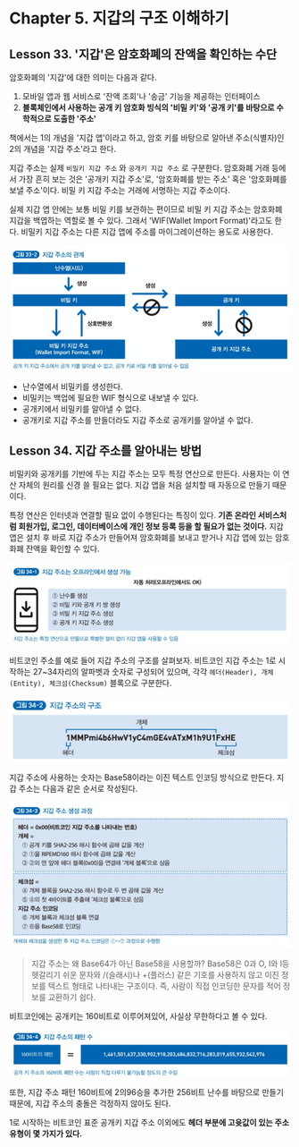 # Chapter 5. 지갑의 구조 이해하기

## Lesson 33. '지갑'은 암호화폐의 잔액을 확인하는 수단

암호화폐의 '지갑'에 대한 의미는 다음과 같다.

1. 모바일 앱과 웹 서비스로 '잔액 조회'나 '송금' 기능을 제공하는 인터페이스
2. **블록체인에서 사용하는 공개 키 암호화 빙식의 '비밀 키'와 '공개 키'를 바탕으로 수학적으로 도출한 '주소'**

책에서는 1의 개념을 '지갑 앱'이라고 하고, 암호 키를 바탕으로 알아낸 주소(식별자)인 2의 개념을 '지갑 주소'라고 한다.



지갑 주소는 실제 `비밀키 지갑 주소` 와 `공개키 지갑 주소` 로 구분한다. 암호화폐 거래 등에서 가장 흔히 보는 것은 '공개키 지갑 주소'로, '암호화폐를 받는 주소' 혹은 '암호화폐를 보낼 주소'이다. 비밀 키 지갑 주소는 거래에 서명하는 지갑 주소이다.

실제 지갑 앱 안에는 보통 비밀 키를 보관하는 편이므로 비밀 키 지갑 주소는 암호화폐 지갑을 백엽하는 역할로 볼 수 있다. 그래서 'WIF(Wallet Import Format)'라고도 한다. 비밀키 지갑 주소는 다른 지갑 앱에 주소를 마이그레이션하는 용도로 사용한다.

![image-20211226210205596](images/image-20211226210205596.png)

- 난수열에서 비밀키를 생성한다.
- 비밀키는 백업에 필요한 WIF 형식으로 내보낼 수 있다.
- 공개키에서 비밀키를 알아낼 수 없다.
- 공개키로 지갑 주소를 만들더라도 지갑 주소로 공개키를 알아낼 수 없다.



## Lesson 34. 지갑 주소를 알아내는 방법

비밀키와 공개키를 기반에 두는 지갑 주소는 모두 특정 연산으로 만든다. 사용자는 이 연산 자체의 원리를 신경 쓸 필요는 없다. 지갑 앱을 처음 설치할 때 자동으로 만들기 때문이다.

특정 연산은 인터넷과 연결할 필요 없이 수행된다는 특징이 있다. **기존 온라인 서비스처럼 회원가입, 로그인, 데이터베이스에 개인 정보 등록 등을 할 필요가 없는 것이다.** 지갑 앱은 설치 후 바로 지갑 주소가 만들어져 암호화폐를 보내고 받거나 지갑 앱에 있는 암호화폐 잔액을 확인할 수 있다.

![image-20211226210805090](images/image-20211226210805090.png)



비트코인 주소를 예로 들어 지갑 주소의 구조를 살펴보자. 비트코인 지갑 주소는 1로 시작하는 27~34자리의 알파벳과 숫자로 구성되어 있으며, 각각 `헤더(Header), 개체(Entity), 체크섬(Checksum)` 블록으로 구분한다.

![image-20211226211135900](images/image-20211226211135900.png)

지갑 주소에 사용하는 숫자는 Base58이라는 이진 텍스트 인코딩 방식으로 만든다. 지갑 주소는 다음과 같은 순서로 작성된다.

![image-20211226211441226](images/image-20211226211441226.png)

> 지갑 주소는 왜 Base64가 아닌 Base58을 사용할까? Base58은 0과 O, I와 l등 헷갈리기 쉬운 문자와 /(슬래시)나 +(플러스) 같은 기호를 사용하지 않고 이진 정보를 텍스트 형태로 나타내는 구조이다. 즉, 사람이 직접 인코딩한 문자를 적어 정보를 교환하기 쉽다.



비트코인에는 공개키는 160비트로 이루어져있어, 사실상 무한하다고 볼 수 있다.

![image-20211226211725742](images/image-20211226211725742.png)

또한, 지갑 주소 패턴 160비트에 2의96승을 추가한 256비트 난수를 바탕으로 만들기 때문에, 지갑 주소의 충돌은 걱정하지 않아도 된다.



1로 시작하는 비트코인 표준 공개키 지갑 주소 이외에도 **헤더 부분에 고윳값이 있는 주소 유형이 몇 가지가 있다.**